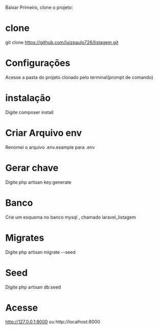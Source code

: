 Baixar
Primeiro, clone o projeto:

# clone
git clone https://github.com/luizpaulo726/listagem.git

# Configurações
Acesse a pasta do projeto clonado pelo terminal(prompt de comando)

# instalação
Digite composer install

# Criar Arquivo env
Renomei o arquivo .env.example para .env

# Gerar chave
Digite php artisan key:generate

# Banco 
Crie um esquema no banco mysql , chamado laravel_listagem

# Migrates
Digite php artisan migrate --seed

# Seed
Digite php artisan db:seed

# Acesse
http://127.0.0.1:8000 ou http://localhost:8000

